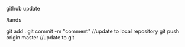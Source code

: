 github update

/lands

git add .
git commit -m "comment" //update to local repository
git push origin master //update to git
